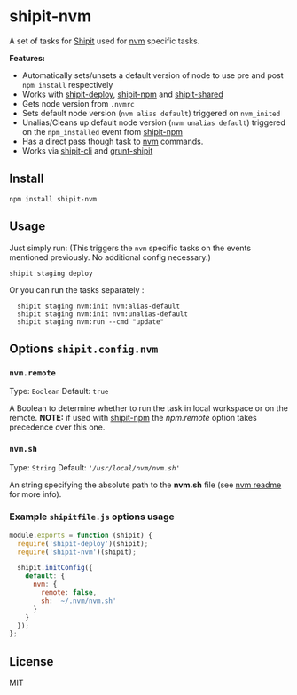 # shipit-nvm

A set of tasks for [Shipit](https://github.com/shipitjs/shipit) used for [nvm](https://github.com/creationix/nvm) specific tasks.

**Features:**

- Automatically sets/unsets a default version of node to use pre and post `npm install` respectively
- Works with [shipit-deploy](https://github.com/shipitjs/shipit-deploy), [shipit-npm](https://github.com/callerc1/shipit-npm) and [shipit-shared](https://github.com/timkelty/shipit-shared)
- Gets node version from `.nvmrc`
- Sets default node version (`nvm alias default`) triggered on `nvm_inited`
- Unalias/Cleans up default node version (`nvm unalias default`) triggered on the `npm_installed` event from [shipit-npm](https://github.com/callerc1/shipit-npm)
- Has a direct pass though task to [nvm](https://github.com/creationix/nvm) commands.
- Works via [shipit-cli](https://github.com/shipitjs/shipit) and [grunt-shipit](https://github.com/shipitjs/grunt-shipit)

## Install

```
npm install shipit-nvm
```

## Usage

Just simply run: (This triggers the `nvm` specific tasks on the events mentioned previously. No additional config necessary.)

```
shipit staging deploy

```

Or you can run the tasks separately :

```
  shipit staging nvm:init nvm:alias-default
  shipit staging nvm:init nvm:unalias-default
  shipit staging nvm:run --cmd "update"
```


## Options `shipit.config.nvm`

### `nvm.remote`

Type: `Boolean`
Default: `true`

A Boolean to determine whether to run the task in local workspace or on the remote. **NOTE:** if used with [shipit-npm](https://github.com/callerc1/shipit-npm) the *npm.remote* option takes precedence over this one.

### `nvm.sh`

Type: `String`
Default: *`'/usr/local/nvm/nvm.sh'`*

An string specifying the absolute path to the **nvm.sh** file (see [nvm readme](https://github.com/creationix/nvm/blob/master/README.markdown) for more info).


### Example `shipitfile.js` options usage

```js
module.exports = function (shipit) {
  require('shipit-deploy')(shipit);
  require('shipit-nvm')(shipit);

  shipit.initConfig({
    default: {
      nvm: {
        remote: false,
        sh: '~/.nvm/nvm.sh'
      }
    }
  });
};
```

## License

MIT
